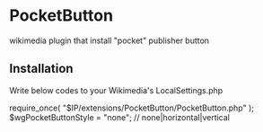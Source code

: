 # PocketButton
wikimedia plugin that install "pocket" publisher button 

## Installation
Write below codes to your Wikimedia's LocalSettings.php

  require_once( "$IP/extensions/PocketButton/PocketButton.php" );
  $wgPocketButtonStyle = "none";  // none|horizontal|vertical

